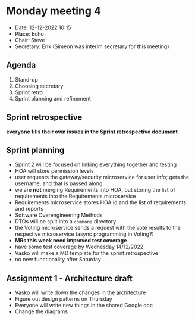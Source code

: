 # Monday meeting 4

- Date: 12-12-2022 10:15
- Place: Echo
- Chair: Steve
- Secretary: Erik (Simeon was interim secretary for this meeting)

## Agenda

1. Stand-up
2. Choosing secretary
3. Sprint retro
4. Sprint planning and refinement


## Sprint retrospective

**everyone fills their own issues in the Sprint retrospective document**

## Sprint planning
- Sprint 2 will be focused on linking everything together and testing
- HOA will store permission levels
- user requests the gateway/security microservice for user info; gets the username, and that is passed along
- we are **not** merging Requirements into HOA, but storing the list of requirements into the Requirements microservice
- Requirements microservice stores HOA id and the list of requirements and reports
- Software Overengineering Methods
- DTOs will be split into a `commons` directory
- the Voting microservice sends a request with the vote results to the respective microservice (async programming in Voting?)
- **MRs this week need improved test coverage**
- have some test coverage by Wednesday 14/12/2022
- Vasko will make a MD template for the sprint retrospective
- no new functionality after Saturday

## Assignment 1 - Architecture draft
- Vasko will write down the changes in the architecture
- Figure out design patterns on Thursday
- Everyone will write new things in the shared Google doc
- Change the diagrams
